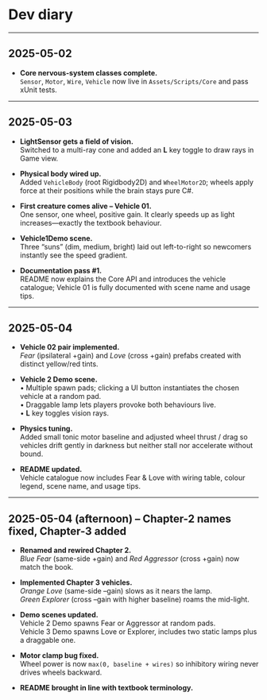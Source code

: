 # Dev diary

---

## 2025-05-02

- **Core nervous-system classes complete.**  
  `Sensor`, `Motor`, `Wire`, `Vehicle` now live in `Assets/Scripts/Core` and pass xUnit tests.

---

## 2025-05-03

- **LightSensor gets a field of vision.**  
  Switched to a multi-ray cone and added an **L** key toggle to draw rays in Game view.

- **Physical body wired up.**  
  Added `VehicleBody` (root Rigidbody2D) and `WheelMotor2D`; wheels apply force at their positions while the brain stays pure C#.

- **First creature comes alive – Vehicle 01.**  
  One sensor, one wheel, positive gain. It clearly speeds up as light increases—exactly the textbook behaviour.

- **Vehicle1Demo scene.**  
  Three “suns” (dim, medium, bright) laid out left-to-right so newcomers instantly see the speed gradient.

- **Documentation pass #1.**  
  README now explains the Core API and introduces the vehicle catalogue; Vehicle 01 is fully documented with scene name and usage tips.

---

## 2025-05-04

- **Vehicle 02 pair implemented.**  
  *Fear* (ipsilateral +gain) and *Love* (cross +gain) prefabs created with distinct yellow/red tints.

- **Vehicle 2 Demo scene.**  
  • Multiple spawn pads; clicking a UI button instantiates the chosen vehicle at a random pad.  
  • Draggable lamp lets players provoke both behaviours live.  
  • **L** key toggles vision rays.

- **Physics tuning.**  
  Added small tonic motor baseline and adjusted wheel thrust / drag so vehicles drift gently in darkness but neither stall nor accelerate without bound.

- **README updated.**  
  Vehicle catalogue now includes Fear & Love with wiring table, colour legend, scene name, and usage tips.

---

## 2025-05-04 (afternoon) – Chapter-2 names fixed, Chapter-3 added

* **Renamed and rewired Chapter 2.**  
  *Blue Fear* (same-side +gain) and *Red Aggressor* (cross +gain) now match the book.

* **Implemented Chapter 3 vehicles.**  
  *Orange Love* (same-side –gain) slows as it nears the lamp.  
  *Green Explorer* (cross –gain with higher baseline) roams the mid-light.

* **Demo scenes updated.**  
  Vehicle 2 Demo spawns Fear or Aggressor at random pads.  
  Vehicle 3 Demo spawns Love or Explorer, includes two static lamps plus a draggable one.

* **Motor clamp bug fixed.**  
  Wheel power is now `max(0, baseline + wires)` so inhibitory wiring never drives wheels backward.

* **README brought in line with textbook terminology.**
